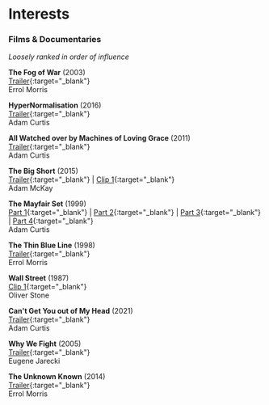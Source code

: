 # Interests

### Films & Documentaries
_Loosely ranked in order of influence_

**The Fog of War** (2003)  
[Trailer](https://www.youtube.com/watch?v=k_O7bD8Swxk){:target="_blank"}  
Errol Morris

**HyperNormalisation** (2016)  
[Trailer](https://www.youtube.com/watch?v=AUiqaFIONPQ&t=80s){:target="_blank"}   
Adam Curtis

**All Watched over by Machines of Loving Grace** (2011)  
[Trailer](https://www.youtube.com/watch?v=YgADKpMStts){:target="_blank"}  
Adam Curtis

**The Big Short** (2015)  
[Trailer](https://www.youtube.com/watch?v=vgqG3ITMv1Q){:target="_blank"} | [Clip 1](https://www.youtube.com/watch?v=TpCb3xjh-Kk){:target="_blank"}  
Adam McKay

**The Mayfair Set** (1999)  
[Part 1](https://www.youtube.com/watch?v=Emb5BWQSfak&t=1s){:target="_blank"} | [Part 2](https://www.youtube.com/watch?v=zpeoRKi8exk){:target="_blank"} | [Part 3](https://www.youtube.com/watch?v=CD4tuHs86KA){:target="_blank"} | [Part 4](https://www.youtube.com/watch?v=78NJCOSIaTg){:target="_blank"}  
Adam Curtis

**The Thin Blue Line** (1998)  
[Trailer](https://www.youtube.com/watch?v=dNL5A4D0G4g){:target="_blank"}  
Errol Morris

**Wall Street** (1987)  
[Clip 1](https://www.youtube.com/watch?v=jBEA65zdgKw){:target="_blank"}  
Oliver Stone

**Can't Get You out of My Head** (2021)  
[Trailer](https://www.youtube.com/watch?v=cR9MELDeS5o){:target="_blank"}  
Adam Curtis

**Why We Fight** (2005)  
[Trailer](https://www.youtube.com/watch?v=BcuStxJHv4c){:target="_blank"}  
Eugene Jarecki

**The Unknown Known** (2014)  
[Trailer](https://www.youtube.com/watch?v=J-NSyMTpkYI){:target="_blank"}  
Errol Morris